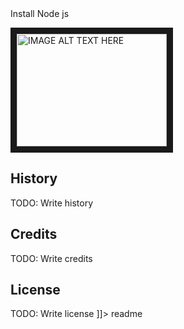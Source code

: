 <snippet>
  <content><![CDATA[
# cli-weather
Puts the weather in the console
## Installation
TODO: Describe the installation process
## Usage
TODO: Write usage instructions
## Contributing
1. Fork it!
2. Create your feature branch: `git checkout -b my-new-feature`
3. Commit your changes: `git commit -am 'Add some feature'`
4. Push to the branch: `git push origin my-new-feature`
5. Submit a pull request :D

## Install Node js
<a href="https://www.youtube.com/watch?v=yUdHk-Dk_BY
" target="_blank"><img src="https://upload.wikimedia.org/wikipedia/commons/thumb/d/d9/Node.js_logo.svg/2000px-Node.js_logo.svg.png"
alt="IMAGE ALT TEXT HERE" width="240" height="180" border="10" /></a>



## History
TODO: Write history
## Credits
TODO: Write credits
## License
TODO: Write license
]]></content>
  <tabTrigger>readme</tabTrigger>
</snippet>


<!-- Youtube video -->
